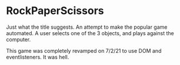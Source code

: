 # RockPaperScissors
Just what the title suggests. An attempt to make the popular game automated. A user selects one of the 3 objects, and plays against the computer.

This game was completely revamped on 7/2/21 to use DOM and eventlisteners. It was hell. 
